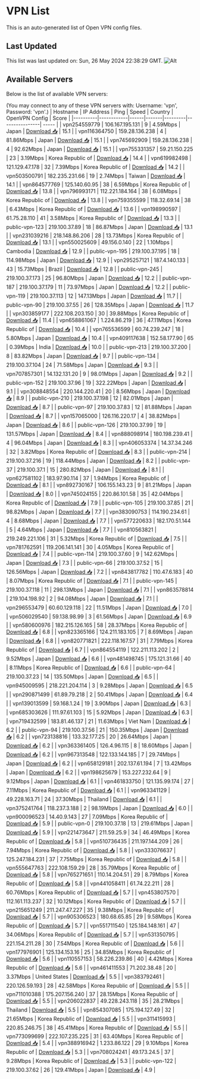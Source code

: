 # VPN List

This is an auto-generated list of Open VPN config files.

## Last Updated

This list was last updated on: Sun, 26 May 2024 22:38:29 GMT.
![Alt](https://repobeats.axiom.co/api/embed/186b98318ef1479477931607c1ad7d823f12451f.svg "Repobeats analytics image")

## Available Servers

Below is the list of available VPN servers:

(You may connect to any of these VPN servers with: Username: 'vpn', Password: 'vpn'.)
| Hostname | IP Address | Ping | Speed | Country | OpenVPN Config | Score |
|----------|------------|------|-------|---------|----------------| ----- |
| vpn254559779 | 106.167.195.131 | 9 | 4.59Mbps | Japan | [Download 📥](./configs/server_0_JP.ovpn) | 15.1 |
| vpn116364750 | 159.28.136.238 | 4 | 81.86Mbps | Japan | [Download 📥](./configs/server_1_JP.ovpn) | 15.1 |
| vpn745692909 | 159.28.136.238 | 4 | 92.62Mbps | Japan | [Download 📥](./configs/server_2_JP.ovpn) | 15.1 |
| vpn755331357 | 59.21.150.225 | 23 | 3.19Mbps | Korea Republic of | [Download 📥](./configs/server_3_KR.ovpn) | 14.4 |
| vpn619982498 | 121.129.47.178 | 32 | 7.39Mbps | Korea Republic of | [Download 📥](./configs/server_4_KR.ovpn) | 14.2 |
| vpn503500791 | 182.235.231.66 | 19 | 2.74Mbps | Taiwan | [Download 📥](./configs/server_5_TW.ovpn) | 14.1 |
| vpn864577769 | 125.140.60.95 | 38 | 6.59Mbps | Korea Republic of | [Download 📥](./configs/server_6_KR.ovpn) | 13.8 |
| vpn796993171 | 112.221.184.164 | 38 | 6.08Mbps | Korea Republic of | [Download 📥](./configs/server_7_KR.ovpn) | 13.8 |
| vpn759355599 | 118.32.69.14 | 38 | 6.43Mbps | Korea Republic of | [Download 📥](./configs/server_8_KR.ovpn) | 13.6 |
| vpn198990597 | 61.75.28.110 | 41 | 3.58Mbps | Korea Republic of | [Download 📥](./configs/server_9_KR.ovpn) | 13.3 |
| public-vpn-123 | 219.100.37.89 | 18 | 86.87Mbps | Japan | [Download 📥](./configs/server_10_JP.ovpn) | 13.1 |
| vpn231039216 | 218.148.86.206 | 28 | 13.73Mbps | Korea Republic of | [Download 📥](./configs/server_11_KR.ovpn) | 13.1 |
| vpn550025609 | 49.156.0.140 | 22 | 1.10Mbps | Cambodia | [Download 📥](./configs/server_12_KH.ovpn) | 12.9 |
| public-vpn-195 | 219.100.37.195 | 18 | 114.98Mbps | Japan | [Download 📥](./configs/server_13_JP.ovpn) | 12.9 |
| vpn295257121 | 187.4.140.133 | 43 | 15.73Mbps | Brazil | [Download 📥](./configs/server_14_BR.ovpn) | 12.8 |
| public-vpn-245 | 219.100.37.173 | 25 | 96.80Mbps | Japan | [Download 📥](./configs/server_15_JP.ovpn) | 12.2 |
| public-vpn-187 | 219.100.37.179 | 11 | 73.97Mbps | Japan | [Download 📥](./configs/server_16_JP.ovpn) | 12.2 |
| public-vpn-119 | 219.100.37.113 | 12 | 147.13Mbps | Japan | [Download 📥](./configs/server_17_JP.ovpn) | 11.7 |
| public-vpn-90 | 219.100.37.55 | 26 | 128.35Mbps | Japan | [Download 📥](./configs/server_18_JP.ovpn) | 11.7 |
| vpn303859177 | 222.108.203.150 | 30 | 39.88Mbps | Korea Republic of | [Download 📥](./configs/server_19_KR.ovpn) | 11.4 |
| vpn658861067 | 1.224.86.219 | 36 | 47.11Mbps | Korea Republic of | [Download 📥](./configs/server_20_KR.ovpn) | 10.4 |
| vpn765536599 | 60.74.239.247 | 18 | 5.80Mbps | Japan | [Download 📥](./configs/server_21_JP.ovpn) | 10.4 |
| vpn409117638 | 152.58.177.90 | 65 | 0.39Mbps | India | [Download 📥](./configs/server_22_IN.ovpn) | 10.0 |
| public-vpn-213 | 219.100.37.200 | 8 | 83.82Mbps | Japan | [Download 📥](./configs/server_23_JP.ovpn) | 9.7 |
| public-vpn-134 | 219.100.37.104 | 24 | 71.58Mbps | Japan | [Download 📥](./configs/server_24_JP.ovpn) | 9.3 |
| vpn707857301 | 14.132.131.20 | 9 | 98.01Mbps | Japan | [Download 📥](./configs/server_25_JP.ovpn) | 9.2 |
| public-vpn-152 | 219.100.37.96 | 19 | 322.22Mbps | Japan | [Download 📥](./configs/server_26_JP.ovpn) | 9.1 |
| vpn308848554 | 220.144.220.41 | 20 | 8.56Mbps | Japan | [Download 📥](./configs/server_27_JP.ovpn) | 8.9 |
| public-vpn-210 | 219.100.37.198 | 12 | 82.01Mbps | Japan | [Download 📥](./configs/server_28_JP.ovpn) | 8.7 |
| public-vpn-97 | 219.100.37.83 | 12 | 81.88Mbps | Japan | [Download 📥](./configs/server_29_JP.ovpn) | 8.7 |
| vpn157065000 | 126.116.220.17 | 4 | 38.82Mbps | Japan | [Download 📥](./configs/server_30_JP.ovpn) | 8.6 |
| public-vpn-126 | 219.100.37.99 | 19 | 131.57Mbps | Japan | [Download 📥](./configs/server_31_JP.ovpn) | 8.4 |
| vpn888098914 | 180.198.239.41 | 4 | 96.04Mbps | Japan | [Download 📥](./configs/server_32_JP.ovpn) | 8.3 |
| vpn406053374 | 14.37.34.246 | 32 | 3.82Mbps | Korea Republic of | [Download 📥](./configs/server_33_KR.ovpn) | 8.3 |
| public-vpn-214 | 219.100.37.216 | 19 | 118.44Mbps | Japan | [Download 📥](./configs/server_34_JP.ovpn) | 8.2 |
| public-vpn-37 | 219.100.37.1 | 15 | 280.82Mbps | Japan | [Download 📥](./configs/server_35_JP.ovpn) | 8.1 |
| vpn627581102 | 183.97.90.114 | 37 | 1.94Mbps | Korea Republic of | [Download 📥](./configs/server_36_KR.ovpn) | 8.1 |
| vpn892730167 | 106.155.143.23 | 9 | 81.21Mbps | Japan | [Download 📥](./configs/server_37_JP.ovpn) | 8.0 |
| vpn745024155 | 220.86.101.58 | 35 | 42.04Mbps | Korea Republic of | [Download 📥](./configs/server_38_KR.ovpn) | 7.9 |
| public-vpn-105 | 219.100.37.85 | 21 | 98.82Mbps | Japan | [Download 📥](./configs/server_39_JP.ovpn) | 7.7 |
| vpn383090753 | 114.190.234.61 | 4 | 8.68Mbps | Japan | [Download 📥](./configs/server_40_JP.ovpn) | 7.7 |
| vpn577220633 | 182.170.51.144 | 5 | 4.64Mbps | Japan | [Download 📥](./configs/server_41_JP.ovpn) | 7.7 |
| vpn810563821 | 219.249.221.106 | 31 | 5.32Mbps | Korea Republic of | [Download 📥](./configs/server_42_KR.ovpn) | 7.5 |
| vpn781762591 | 119.206.141.141 | 30 | 4.05Mbps | Korea Republic of | [Download 📥](./configs/server_43_KR.ovpn) | 7.4 |
| public-vpn-114 | 219.100.37.60 | 9 | 142.62Mbps | Japan | [Download 📥](./configs/server_44_JP.ovpn) | 7.3 |
| public-vpn-66 | 219.100.37.52 | 15 | 126.56Mbps | Japan | [Download 📥](./configs/server_45_JP.ovpn) | 7.2 |
| vpn843817782 | 110.47.6.183 | 40 | 8.07Mbps | Korea Republic of | [Download 📥](./configs/server_46_KR.ovpn) | 7.1 |
| public-vpn-145 | 219.100.37.118 | 11 | 298.13Mbps | Japan | [Download 📥](./configs/server_47_JP.ovpn) | 7.1 |
| vpn863578814 | 219.104.198.92 | 2 | 94.08Mbps | Japan | [Download 📥](./configs/server_48_JP.ovpn) | 7.1 |
| vpn296553479 | 60.60.129.118 | 22 | 11.51Mbps | Japan | [Download 📥](./configs/server_49_JP.ovpn) | 7.0 |
| vpn506029540 | 59.138.98.99 | 3 | 61.56Mbps | Japan | [Download 📥](./configs/server_50_JP.ovpn) | 6.9 |
| vpn580600976 | 182.215.126.165 | 58 | 28.37Mbps | Korea Republic of | [Download 📥](./configs/server_51_KR.ovpn) | 6.8 |
| vpn823365166 | 124.211.183.105 | 7 | 8.69Mbps | Japan | [Download 📥](./configs/server_52_JP.ovpn) | 6.8 |
| vpn820771821 | 222.118.167.57 | 31 | 7.79Mbps | Korea Republic of | [Download 📥](./configs/server_53_KR.ovpn) | 6.7 |
| vpn864554119 | 122.211.113.202 | 2 | 9.52Mbps | Japan | [Download 📥](./configs/server_54_JP.ovpn) | 6.6 |
| vpn481498745 | 175.121.31.66 | 40 | 8.11Mbps | Korea Republic of | [Download 📥](./configs/server_55_KR.ovpn) | 6.6 |
| public-vpn-64 | 219.100.37.23 | 14 | 135.50Mbps | Japan | [Download 📥](./configs/server_56_JP.ovpn) | 6.5 |
| vpn945009595 | 218.221.204.114 | 3 | 9.28Mbps | Japan | [Download 📥](./configs/server_57_JP.ovpn) | 6.5 |
| vpn290871499 | 61.89.79.218 | 2 | 50.41Mbps | Japan | [Download 📥](./configs/server_58_JP.ovpn) | 6.4 |
| vpn139013599 | 59.168.1.24 | 19 | 3.90Mbps | Japan | [Download 📥](./configs/server_59_JP.ovpn) | 6.3 |
| vpn685303626 | 111.97.61.103 | 15 | 5.92Mbps | Japan | [Download 📥](./configs/server_60_JP.ovpn) | 6.3 |
| vpn719432599 | 183.81.46.137 | 21 | 11.63Mbps | Viet Nam | [Download 📥](./configs/server_61_VN.ovpn) | 6.2 |
| public-vpn-94 | 219.100.37.56 | 21 | 150.35Mbps | Japan | [Download 📥](./configs/server_62_JP.ovpn) | 6.2 |
| vpn723138816 | 133.32.177.25 | 20 | 26.64Mbps | Japan | [Download 📥](./configs/server_63_JP.ovpn) | 6.2 |
| vpn363361405 | 126.4.96.115 | 8 | 18.60Mbps | Japan | [Download 📥](./configs/server_64_JP.ovpn) | 6.2 |
| vpn967313548 | 122.133.144.185 | 7 | 29.74Mbps | Japan | [Download 📥](./configs/server_65_JP.ovpn) | 6.2 |
| vpn658129181 | 202.137.61.194 | 7 | 13.42Mbps | Japan | [Download 📥](./configs/server_66_JP.ovpn) | 6.2 |
| vpn198625679 | 153.227.232.64 | 9 | 9.12Mbps | Japan | [Download 📥](./configs/server_67_JP.ovpn) | 6.1 |
| vpn461833750 | 121.135.99.174 | 27 | 7.11Mbps | Korea Republic of | [Download 📥](./configs/server_68_KR.ovpn) | 6.1 |
| vpn963341129 | 49.228.163.71 | 24 | 37.30Mbps | Thailand | [Download 📥](./configs/server_69_TH.ovpn) | 6.1 |
| vpn375241764 | 118.237.3.188 | 2 | 98.19Mbps | Japan | [Download 📥](./configs/server_70_JP.ovpn) | 6.0 |
| vpn900096523 | 14.40.9.143 | 27 | 7.09Mbps | Korea Republic of | [Download 📥](./configs/server_71_KR.ovpn) | 5.9 |
| public-vpn-0 | 219.100.37.18 | 13 | 219.61Mbps | Japan | [Download 📥](./configs/server_72_JP.ovpn) | 5.9 |
| vpn221473647 | 211.59.25.9 | 34 | 46.49Mbps | Korea Republic of | [Download 📥](./configs/server_73_KR.ovpn) | 5.8 |
| vpn510736435 | 211.197.144.209 | 26 | 7.94Mbps | Korea Republic of | [Download 📥](./configs/server_74_KR.ovpn) | 5.8 |
| vpn333076637 | 125.247.184.231 | 37 | 7.75Mbps | Korea Republic of | [Download 📥](./configs/server_75_KR.ovpn) | 5.8 |
| vpn555647763 | 222.108.159.29 | 28 | 35.79Mbps | Korea Republic of | [Download 📥](./configs/server_76_KR.ovpn) | 5.8 |
| vpn765271651 | 110.14.204.51 | 29 | 8.79Mbps | Korea Republic of | [Download 📥](./configs/server_77_KR.ovpn) | 5.8 |
| vpn441058411 | 61.74.22.211 | 28 | 60.76Mbps | Korea Republic of | [Download 📥](./configs/server_78_KR.ovpn) | 5.7 |
| vpn453807570 | 112.161.113.237 | 32 | 10.12Mbps | Korea Republic of | [Download 📥](./configs/server_79_KR.ovpn) | 5.7 |
| vpn215651249 | 211.247.47.227 | 35 | 9.38Mbps | Korea Republic of | [Download 📥](./configs/server_80_KR.ovpn) | 5.7 |
| vpn905306523 | 180.68.65.85 | 29 | 9.58Mbps | Korea Republic of | [Download 📥](./configs/server_81_KR.ovpn) | 5.7 |
| vpn551711540 | 125.184.148.161 | 47 | 34.06Mbps | Korea Republic of | [Download 📥](./configs/server_82_KR.ovpn) | 5.7 |
| vpn531350795 | 221.154.211.28 | 30 | 7.54Mbps | Korea Republic of | [Download 📥](./configs/server_83_KR.ovpn) | 5.6 |
| vpn177976901 | 125.134.153.16 | 25 | 34.85Mbps | Korea Republic of | [Download 📥](./configs/server_84_KR.ovpn) | 5.6 |
| vpn110557153 | 58.226.239.86 | 40 | 4.42Mbps | Korea Republic of | [Download 📥](./configs/server_85_KR.ovpn) | 5.6 |
| vpn461411553 | 71.202.38.48 | 20 | 3.37Mbps | United States | [Download 📥](./configs/server_86_US.ovpn) | 5.5 |
| vpn383792461 | 220.126.59.193 | 28 | 42.58Mbps | Korea Republic of | [Download 📥](./configs/server_87_KR.ovpn) | 5.5 |
| vpn711010388 | 175.207.156.240 | 37 | 28.15Mbps | Korea Republic of | [Download 📥](./configs/server_88_KR.ovpn) | 5.5 |
| vpn206022837 | 49.228.243.118 | 35 | 28.21Mbps | Thailand | [Download 📥](./configs/server_89_TH.ovpn) | 5.5 |
| vpn854307085 | 175.194.127.49 | 32 | 21.65Mbps | Korea Republic of | [Download 📥](./configs/server_90_KR.ovpn) | 5.5 |
| vpn311415993 | 220.85.246.75 | 38 | 45.41Mbps | Korea Republic of | [Download 📥](./configs/server_91_KR.ovpn) | 5.5 |
| vpn773099699 | 222.107.235.225 | 31 | 63.40Mbps | Korea Republic of | [Download 📥](./configs/server_92_KR.ovpn) | 5.4 |
| vpn388916942 | 1.233.86.122 | 29 | 9.10Mbps | Korea Republic of | [Download 📥](./configs/server_93_KR.ovpn) | 5.3 |
| vpn708024241 | 49.173.24.5 | 37 | 9.28Mbps | Korea Republic of | [Download 📥](./configs/server_94_KR.ovpn) | 5.3 |
| public-vpn-122 | 219.100.37.62 | 26 | 129.41Mbps | Japan | [Download 📥](./configs/server_95_JP.ovpn) | 4.9 |
